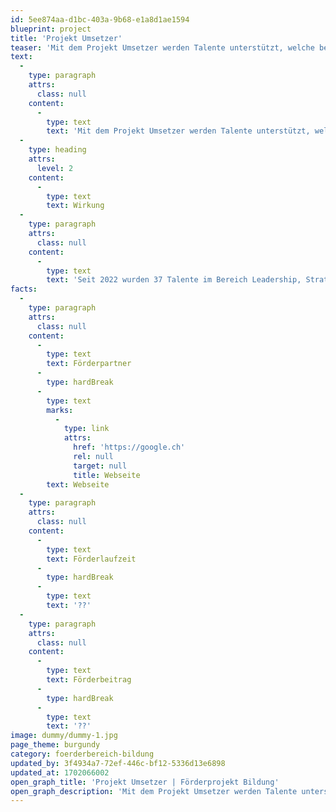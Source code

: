 ```yaml
---
id: 5ee874aa-d1bc-403a-9b68-e1a8d1ae1594
blueprint: project
title: 'Projekt Umsetzer'
teaser: 'Mit dem Projekt Umsetzer werden Talente unterstützt, welche bei einem Start-up oder bei einem KMU tätig sind, und sich im Bereich Führung, Leadership, Strategie oder zukunftsfähige Softskills weiterentwickeln möchten.'
text:
  -
    type: paragraph
    attrs:
      class: null
    content:
      -
        type: text
        text: 'Mit dem Projekt Umsetzer werden Talente unterstützt, welche bei einem Start-up oder bei einem KMU tätig sind, und sich im Bereich Führung, Leadership, Strategie oder zukunftsfähige Softskills weiterentwickeln möchten.'
  -
    type: heading
    attrs:
      level: 2
    content:
      -
        type: text
        text: Wirkung
  -
    type: paragraph
    attrs:
      class: null
    content:
      -
        type: text
        text: 'Seit 2022 wurden 37 Talente im Bereich Leadership, Strategie und zukunftsfähige Skills individuell gefördert und somit beim Schritt ins nächste Berufslevel unterstützt. Der Beitrag der Mihm Foundation zu einer hochkarätigen Ausbildung führt dazu, dass die Zahl der qualifizierten Jugendlichen und jungen Erwachsenen aller sozioökonomischer Hintergründe zunimmt. Dieses Engagement schenkt auf das SDG 4.4 ein. Dieses hat zum Ziel, dass die Zahl der Jugendlichen und Erwachsenen bis 2023 wesentlich erhöht wird, die über die entsprechenden Qualifikationen einschliesslich fachlicher und beruflicher Qualifikationen für eine Beschäftigung und Unternehmertum verfügen.'
facts:
  -
    type: paragraph
    attrs:
      class: null
    content:
      -
        type: text
        text: Förderpartner
      -
        type: hardBreak
      -
        type: text
        marks:
          -
            type: link
            attrs:
              href: 'https://google.ch'
              rel: null
              target: null
              title: Webseite
        text: Webseite
  -
    type: paragraph
    attrs:
      class: null
    content:
      -
        type: text
        text: Förderlaufzeit
      -
        type: hardBreak
      -
        type: text
        text: '??'
  -
    type: paragraph
    attrs:
      class: null
    content:
      -
        type: text
        text: Förderbeitrag
      -
        type: hardBreak
      -
        type: text
        text: '??'
image: dummy/dummy-1.jpg
page_theme: burgundy
category: foerderbereich-bildung
updated_by: 3f4934a7-72ef-446c-bf12-5336d13e6898
updated_at: 1702066002
open_graph_title: 'Projekt Umsetzer | Förderprojekt Bildung'
open_graph_description: 'Mit dem Projekt Umsetzer werden Talente unterstützt, welche bei einem Start-up oder bei einem KMU tätig sind, und sich im Bereich Führung, Leadership, Strategie oder zukunftsfähige Softskills weiterentwickeln möchten.'
---
```

